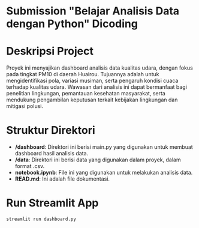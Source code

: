 # Submission "Belajar Analisis Data dengan Python" Dicoding

# Deskripsi Project

Proyek ini menyajikan dashboard analisis data kualitas udara, dengan fokus pada tingkat PM10 di daerah Huairou. Tujuannya adalah untuk mengidentifikasi pola, variasi musiman, serta pengaruh kondisi cuaca terhadap kualitas udara. Wawasan dari analisis ini dapat bermanfaat bagi penelitian lingkungan, pemantauan kesehatan masyarakat, serta mendukung pengambilan keputusan terkait kebijakan lingkungan dan mitigasi polusi.

# Struktur Direktori
- **/dashboard**: Direktori ini berisi main.py yang digunakan untuk membuat dashboard hasil analisis data.
- **/data**: Direktori ini berisi data yang digunakan dalam proyek, dalam format .csv.
- **notebook.ipynb**: File ini yang digunakan untuk melakukan analisis data.
- **READ.md**: Ini adalah file dokumentasi.

# Run Streamlit App
```
streamlit run dashboard.py
```

